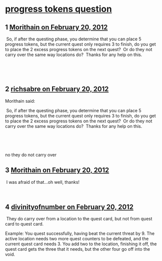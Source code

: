 # [progress tokens question](https://community.fantasyflightgames.com/topic/60703-progress-tokens-question/)

## 1 [Morithain on February 20, 2012](https://community.fantasyflightgames.com/topic/60703-progress-tokens-question/?do=findComment&comment=596402)

 So, if after the questing phase, you determine that you can place 5 progress tokens, but the current quest only requires 3 to finish, do you get to place the 2 excess progress tokens on the next quest?  Or do they not carry over the same way locations do?  Thanks for any help on this.

 

 

## 2 [richsabre on February 20, 2012](https://community.fantasyflightgames.com/topic/60703-progress-tokens-question/?do=findComment&comment=596416)

Morithain said:

 So, if after the questing phase, you determine that you can place 5 progress tokens, but the current quest only requires 3 to finish, do you get to place the 2 excess progress tokens on the next quest?  Or do they not carry over the same way locations do?  Thanks for any help on this.

 

 



no they do not carry over

## 3 [Morithain on February 20, 2012](https://community.fantasyflightgames.com/topic/60703-progress-tokens-question/?do=findComment&comment=596418)

 I was afraid of that...oh well, thanks!

 

## 4 [divinityofnumber on February 20, 2012](https://community.fantasyflightgames.com/topic/60703-progress-tokens-question/?do=findComment&comment=596443)

 They do carry over from a location to the quest card, but not from quest card to quest card. 

Example: You quest successfully, having beat the current threat by 9. The active location needs two more quest counters to be defeated, and the current quest card needs 3. You add two to the location, finishing it off, the quest card gets the three that it needs, but the other four go off into the void. 

